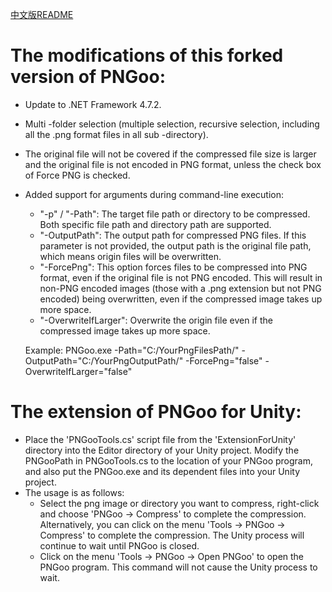 [中文版README](README-cn.md)

The modifications of this forked version of PNGoo:
=====

- Update to .NET Framework 4.7.2.
- Multi -folder selection (multiple selection, recursive selection, including all the .png format files in all sub -directory).
- The original file will not be covered if the compressed file size is larger and the original file is not encoded in PNG format, unless the check box of Force PNG is checked.
- Added support for arguments during command-line execution:
    - "-p" / "-Path": The target file path or directory to be compressed. Both specific file path and directory path are supported.
    - "-OutputPath": The output path for compressed PNG files. If this parameter is not provided, the output path is the original file path, which means origin files will be overwritten.
    - "-ForcePng": This option forces files to be compressed into PNG format, even if the original file is not PNG encoded. This will result in non-PNG encoded images (those with a .png extension but not PNG encoded) being overwritten, even if the compressed image takes up more space.
    - "-OverwriteIfLarger": Overwrite the origin file even if the compressed image takes up more space.

    Example: PNGoo.exe -Path="C:/YourPngFilesPath/" -OutputPath="C:/YourPngOutputPath/" -ForcePng="false" -OverwriteIfLarger="false"

The extension of PNGoo for Unity:
=====

- Place the 'PNGooTools.cs' script file from the 'ExtensionForUnity' directory into the Editor directory of your Unity project. Modify the PNGooPath in PNGooTools.cs to the location of your PNGoo program, and also put the PNGoo.exe and its dependent files into your Unity project.
- The usage is as follows:
    - Select the png image or directory you want to compress, right-click and choose 'PNGoo -> Compress' to complete the compression. Alternatively, you can click on the menu 'Tools -> PNGoo -> Compress' to complete the compression. The Unity process will continue to wait until PNGoo is closed.
    - Click on the menu 'Tools -> PNGoo -> Open PNGoo' to open the PNGoo program. This command will not cause the Unity process to wait.